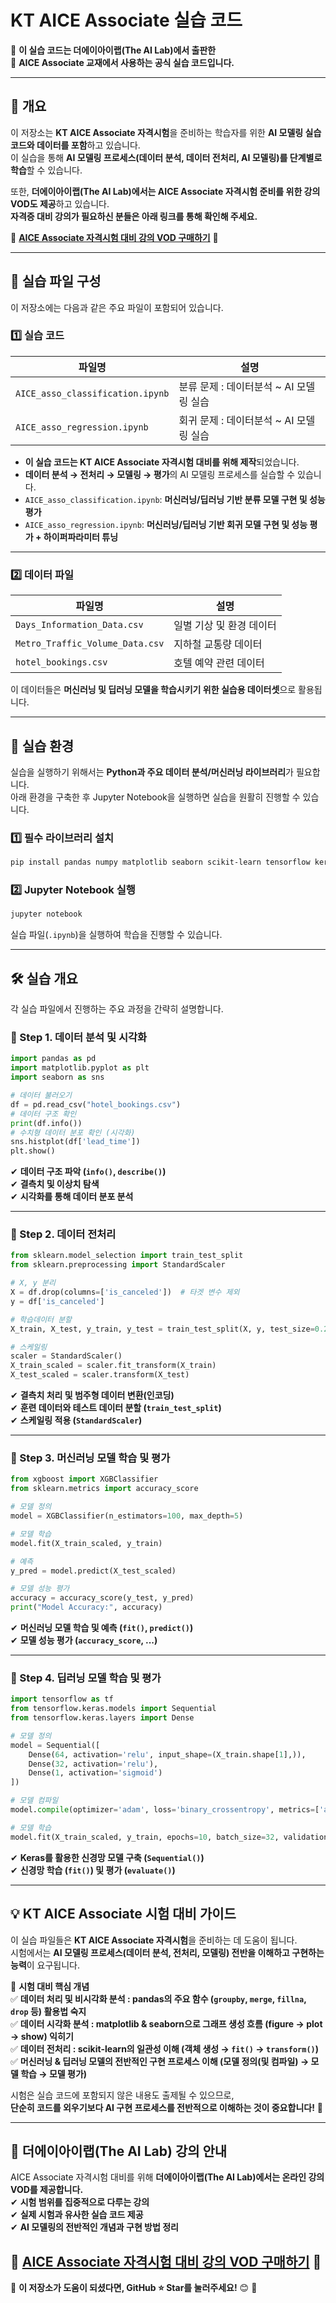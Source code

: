 # **KT AICE Associate 실습 코드**  

📌 **이 실습 코드는 더에이아이랩(The AI Lab)에서 출판한**  
📌 **AICE Associate 교재에서 사용하는 공식 실습 코드입니다.**  

---

## **📌 개요**
이 저장소는 **KT AICE Associate 자격시험**을 준비하는 학습자를 위한 **AI 모델링 실습 코드와 데이터를 포함**하고 있습니다.  
이 실습을 통해 **AI 모델링 프로세스(데이터 분석, 데이터 전처리, AI 모델링)를 단계별로 학습**할 수 있습니다.  

또한, **더에이아이랩(The AI Lab)에서는 AICE Associate 자격시험 준비를 위한 강의 VOD도 제공**하고 있습니다.  
**자격증 대비 강의가 필요하신 분들은 아래 링크를 통해 확인해 주세요.**  

🔗 **[AICE Associate 자격시험 대비 강의 VOD 구매하기](https://coding-x.com/class/15247/KT-AICE-ASSOCIATE-%EC%A2%85%ED%95%A9-(%EC%9D%B4%EB%A1%A0-+-%EC%8B%A4%EC%8A%B5))** 🚀 

---

## **📂 실습 파일 구성**
이 저장소에는 다음과 같은 주요 파일이 포함되어 있습니다.  

### **1️⃣ 실습 코드**
| 파일명 | 설명 |
|--------|------------------------------------------------|
| `AICE_asso_classification.ipynb` | 분류 문제 : 데이터분석 ~ AI 모델링 실습 |
| `AICE_asso_regression.ipynb` | 회귀 문제 : 데이터분석 ~ AI 모델링 실습 |

- **이 실습 코드는 KT AICE Associate 자격시험 대비를 위해 제작**되었습니다.  
- **데이터 분석 → 전처리 → 모델링 → 평가**의 AI 모델링 프로세스를 실습할 수 있습니다.  
- `AICE_asso_classification.ipynb`: **머신러닝/딥러닝 기반 분류 모델 구현 및 성능 평가**  
- `AICE_asso_regression.ipynb`: **머신러닝/딥러닝 기반 회귀 모델 구현 및 성능 평가 + 하이퍼파라미터 튜닝**  

---

### **2️⃣ 데이터 파일**
| 파일명 | 설명 |
|----------------------------|--------------------------------------|
| `Days_Information_Data.csv` | 일별 기상 및 환경 데이터 |
| `Metro_Traffic_Volume_Data.csv` | 지하철 교통량 데이터 |
| `hotel_bookings.csv` | 호텔 예약 관련 데이터 |

이 데이터들은 **머신러닝 및 딥러닝 모델을 학습시키기 위한 실습용 데이터셋**으로 활용됩니다.

---

## **🔧 실습 환경**
실습을 실행하기 위해서는 **Python과 주요 데이터 분석/머신러닝 라이브러리**가 필요합니다.  
아래 환경을 구축한 후 Jupyter Notebook을 실행하면 실습을 원활히 진행할 수 있습니다.

### **1️⃣ 필수 라이브러리 설치**
```bash
pip install pandas numpy matplotlib seaborn scikit-learn tensorflow keras xgboost lightgbm
```

### **2️⃣ Jupyter Notebook 실행**
```bash
jupyter notebook
```
실습 파일(`.ipynb`)을 실행하여 학습을 진행할 수 있습니다.

---

## **🛠 실습 개요**
각 실습 파일에서 진행하는 주요 과정을 간략히 설명합니다.

### **📌 Step 1. 데이터 분석 및 시각화**
```python
import pandas as pd
import matplotlib.pyplot as plt
import seaborn as sns

# 데이터 불러오기
df = pd.read_csv("hotel_bookings.csv")
# 데이터 구조 확인
print(df.info())
# 수치형 데이터 분포 확인 (시각화)
sns.histplot(df['lead_time'])  
plt.show()
```
✔ **데이터 구조 파악 (`info()`, `describe()`)**  
✔ **결측치 및 이상치 탐색**  
✔ **시각화를 통해 데이터 분포 분석**  

---

### **📌 Step 2. 데이터 전처리**
```python
from sklearn.model_selection import train_test_split
from sklearn.preprocessing import StandardScaler

# X, y 분리
X = df.drop(columns=['is_canceled'])  # 타겟 변수 제외
y = df['is_canceled']

# 학습데이터 분할
X_train, X_test, y_train, y_test = train_test_split(X, y, test_size=0.2, random_state=42)

# 스케일링
scaler = StandardScaler()
X_train_scaled = scaler.fit_transform(X_train)
X_test_scaled = scaler.transform(X_test)
```
✔ **결측치 처리 및 범주형 데이터 변환(인코딩)**  
✔ **훈련 데이터와 테스트 데이터 분할 (`train_test_split`)**  
✔ **스케일링 적용 (`StandardScaler`)**  

---

### **📌 Step 3. 머신러닝 모델 학습 및 평가**
```python
from xgboost import XGBClassifier
from sklearn.metrics import accuracy_score

# 모델 정의
model = XGBClassifier(n_estimators=100, max_depth=5)

# 모델 학습
model.fit(X_train_scaled, y_train)

# 예측
y_pred = model.predict(X_test_scaled)

# 모델 성능 평가
accuracy = accuracy_score(y_test, y_pred)
print("Model Accuracy:", accuracy)
```
✔ **머신러닝 모델 학습 및 예측 (`fit()`, `predict()`)**  
✔ **모델 성능 평가 (`accuracy_score`, ...)**  

---

### **📌 Step 4. 딥러닝 모델 학습 및 평가**
```python
import tensorflow as tf
from tensorflow.keras.models import Sequential
from tensorflow.keras.layers import Dense

# 모델 정의
model = Sequential([
    Dense(64, activation='relu', input_shape=(X_train.shape[1],)),
    Dense(32, activation='relu'),
    Dense(1, activation='sigmoid')
])

# 모델 컴파일
model.compile(optimizer='adam', loss='binary_crossentropy', metrics=['accuracy'])

# 모델 학습
model.fit(X_train_scaled, y_train, epochs=10, batch_size=32, validation_data=(X_test_scaled, y_test))
```
✔ **Keras를 활용한 신경망 모델 구축 (`Sequential()`)**  
✔ **신경망 학습 (`fit()`) 및 평가 (`evaluate()`)**  

---

## **💡 KT AICE Associate 시험 대비 가이드**
이 실습 파일들은 **KT AICE Associate 자격시험**을 준비하는 데 도움이 됩니다.  
시험에서는 **AI 모델링 프로세스(데이터 분석, 전처리, 모델링) 전반을 이해하고 구현하는 능력**이 요구됩니다.

📌 **시험 대비 핵심 개념**  
✅ **데이터 처리 및 비시각화 분석 : pandas의 주요 함수 (`groupby`, `merge`, `fillna`, `drop` 등) 활용법 숙지**  
✅ **데이터 시각화 분석 : matplotlib & seaborn으로 그래프 생성 흐름 (figure → plot → show) 익히기**  
✅ **데이터 전처리 : scikit-learn의 일관성 이해 (객체 생성 → `fit()` → `transform()`)**  
✅ **머신러닝 & 딥러닝 모델의 전반적인 구현 프로세스 이해 (모델 정의(및 컴파일) → 모델 학습 → 모델 평가)**  

시험은 실습 코드에 포함되지 않은 내용도 출제될 수 있으므로,  
**단순히 코드를 외우기보다 AI 구현 프로세스를 전반적으로 이해하는 것이 중요합니다!** 🚀  

---

## **📢 더에이아이랩(The AI Lab) 강의 안내**
AICE Associate 자격시험 대비를 위해 **더에이아이랩(The AI Lab)에서는 온라인 강의 VOD를 제공합니다.**  
✔ **시험 범위를 집중적으로 다루는 강의**  
✔ **실제 시험과 유사한 실습 코드 제공**  
✔ **AI 모델링의 전반적인 개념과 구현 방법 정리**  

🔗 **[AICE Associate 자격시험 대비 강의 VOD 구매하기](https://coding-x.com/class/15247/KT-AICE-ASSOCIATE-%EC%A2%85%ED%95%A9-(%EC%9D%B4%EB%A1%A0-+-%EC%8B%A4%EC%8A%B5))** 🚀 
---

📌 **이 저장소가 도움이 되셨다면, GitHub ⭐ Star를 눌러주세요!** 😊 🚀
